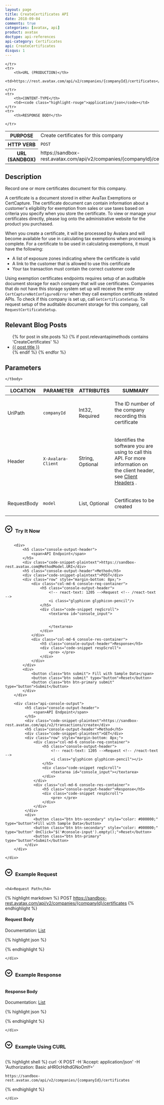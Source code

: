 ```yaml
---
layout: page
title: CreateCertificates API
date: 2018-09-04
comments: true
categories: [avatax, api]
product: avatax
doctype: api-references
api-category: Certificates
api: CreateCertificates
disqus: 1
---
```


<table class="styled-table">
    <tr>
        <th>PURPOSE</th>
        <td>Create certificates for this company</td>
    </tr>
    <tr>
        <th>HTTP VERB</th>
        <td><code class="highlight-rouge">POST</code></td>
    </tr>
    <tr>
        <th>URL (SANDBOX)</th>
        <td>https://sandbox-rest.avatax.com/api/v2/companies/{companyId}/certificates</td>

    </tr>
    <tr>
        <th>URL (PRODUCTION)</th>
        <td>https://rest.avatax.com/api/v2/companies/{companyId}/certificates</td>

    </tr>
    <tr>
        <th>CONTENT-TYPE</th>
        <td><code class="highlight-rouge">application/json</code></td>
    </tr>
    <tr>
        <th>RESPONSE BODY</th>
<td><a href="https://developer.avalara.com/api-reference/avatax/rest/v2/models/List<CertificateModel>">List<CertificateModel></a></td>

    </tr>
</table>

## Description

<p>Record one or more certificates document for this company.</p>
<p>A certificate is a document stored in either AvaTax Exemptions or CertCapture.  The certificate document
can contain information about a customer's eligibility for exemption from sales or use taxes based on
criteria you specify when you store the certificate.  To view or manage your certificates directly, please
log onto the administrative website for the product you purchased.</p>
<p>When you create a certificate, it will be processed by Avalara and will become available for use in
calculating tax exemptions when processing is complete.  For a certificate to be used in calculating exemptions,
it must have the following:</p>
<ul class="normal">
<li>A list of exposure zones indicating where the certificate is valid</li>
<li>A link to the customer that is allowed to use this certificate</li>
<li>Your tax transaction must contain the correct customer code</li>
</ul>
<p>Using exemption certificates endpoints requires setup of an auditable document storage for each company that will use certificates.
Companies that do not have this storage system set up will receive the error <code>CertCaptureNotConfiguredError</code> when they call exemption
certificate related APIs.  To check if this company is set up, call <code>GetCertificateSetup</code>.  To request setup of the auditable document
storage for this company, call <code>RequestCertificateSetup</code>.</p>



## Relevant Blog Posts

<ul class="normal">
{% for post in site.posts %}
   {% if post.relevantapimethods contains 'CreateCertificates' %}
       <li><a href="{{ post.url }}">{{ post.title }}</a></li>
   {% endif %}
{% endfor %}
</ul>

## Parameters

<table class="styled-table">
    <thead>
        <tr>
            <th>LOCATION</th>
            <th>PARAMETER</th>
            <th>ATTRIBUTES</th>
            <th>SUMMARY</th>
        </tr>
    </thead>
    <tbody>
<tr>
<td>UriPath</td>
<td><code class="highlight-rouge">companyId</code></td>
<td>Int32, Required</td>
<td><p>The ID number of the company recording this certificate</p>
</td>
</tr>
<tr>
<td>Header</td>
<td><code class="highlight-rouge">X-Avalara-Client</code></td>
<td>String, Optional</td>
<td><p>Identifies the software you are using to call this API.  For more information on the client header, see <a href="https://developer.avalara.com/avatax/client-headers/">Client Headers</a> .</p>
</td>
</tr>
<tr>
<td>RequestBody</td>
<td><code class="highlight-rouge">model</code></td>
<td>List<CertificateModel>, Optional</td>
<td><p>Certificates to be created</p>
</td>
</tr>

    </tbody>
</table>


<div>
    <div class="try-it-now-header" data-target="#try-it-now" data-toggle="collapse" OnClick="$('#try-it-now-icon').toggleClass('rotate');">
        <div class="documentation-expand-icon rotate" id="try-it-now-icon" style="display: inline-block; margin-right: 5px;">
            <svg id="Layer_1" version="1.1" viewBox="0 0 512 512" width="24px" x="0px" xml:space="preserve" y="0px" style="display: block; margin: auto;"><g transform="rotate(0 256 256)"><g><path d="M254.8,5.9c-139,0-252,113.1-252,252s113.1,252,252,252s252-113.1,252-252S393.8,5.9,254.8,5.9z M254.8,454 c-108.1,0-196-88-196-196s87.9-196,196-196s196,88,196,196S362.9,454,254.8,454z"></path><polygon points="254.8,269.4 172.5,187.1 132.9,226.7 254.8,348.6 376.8,226.7 337.2,187.1"></polygon></g></g></svg>
        </div>
        <h3 class="clickable" style="display: inline-block;">Try It Now</h3>
    </div>
    <div class="collapse" id="try-it-now">

        <div>
            <h5 class="console-output-header">
                <span>API Endpoint</span>
            </h5>
            <div class="code-snippet-plaintext">https://sandbox-rest.avatax.com@MethodModel.URI</div>
            <h5 class="console-output-header">Method</h5>
            <div class="code-snippet-plaintext">POST</div>
            <div class="row" style="margin-bottom: 8px;">
                <div class="col-md-6 console-req-container">
                    <h5 class="console-output-header">
                        <!-- react-text: 1205 -->Request <!-- /react-text -->
                        <i class="glyphicon glyphicon-pencil"/>
                    </h5>
                    <div class="code-snippet reqScroll">
                        <textarea id="console_input">


                        </textarea>
                    </div>
                </div>
                <div class="col-md-6 console-res-container">
                    <h5 class="console-output-header">Response</h5>
                    <div class="code-snippet respScroll">
                        <pre> </pre>
                    </div>
                </div>
            </div>
            <div>
                <button class="btn submit"> Fill with Sample Data</span>
                <button class="btn submit" type="button">Reset</button>
                <button class="btn btn-primary submit" type="button">Submit</button>
            </div>
        </div>

        <div class="api-console-output">
             <h5 class="console-output-header">
                 <span>API Endpoint</span>
             </h5>
             <div class="code-snippet-plaintext">https://sandbox-rest.avatax.com/api/v2/transactions/create</div>
             <h5 class="console-output-header">Method</h5>
             <div class="code-snippet-plaintext">GET</div>
             <div class="row" style="margin-bottom: 8px;">
                 <div class="col-md-6 console-req-container">
                     <h5 class="console-output-header">
                         <!-- react-text: 1205 -->Request <!-- /react-text -->
                         <i class="glyphicon glyphicon-pencil"></i>
                     </h5>
                     <div class="code-snippet reqScroll">
                         <textarea id="console_input"></textarea>
                     </div>
                 </div>
                 <div class="col-md-6 console-res-container">
                     <h5 class="console-output-header">Response</h5>
                     <div class="code-snippet respScroll">
                         <pre> </pre>
                     </div>
                 </div>
             </div>
             <div>
                 <button class="btn btn-secondary" style="color: #000000;" type="button">Fill with Sample Data</button>
                 <button class="btn btn-secondary" style="color: #000000;" type="button" OnClick="$('#console-input').empty();">Reset</button>
                 <button class="btn btn-primary" type="button">Submit</button>
             </div>
        </div>
        
    </div>
</div>

<div>
    <div class="try-it-now-header" data-target="#example-request" data-toggle="collapse" OnClick="$('#example-request-icon').toggleClass('rotate');">
        <div class="documentation-expand-icon rotate" id="example-request-icon" style="display: inline-block; margin-right: 5px;">
            <svg id="Layer_1" version="1.1" viewBox="0 0 512 512" width="24px" x="0px" xml:space="preserve" y="0px" style="display: block; margin: auto;"><g transform="rotate(0 256 256)"><g><path d="M254.8,5.9c-139,0-252,113.1-252,252s113.1,252,252,252s252-113.1,252-252S393.8,5.9,254.8,5.9z M254.8,454 c-108.1,0-196-88-196-196s87.9-196,196-196s196,88,196,196S362.9,454,254.8,454z"></path><polygon points="254.8,269.4 172.5,187.1 132.9,226.7 254.8,348.6 376.8,226.7 337.2,187.1"></polygon></g></g></svg>
        </div>
        <h3 class="clickable" style="display: inline-block;">Example Request</h3>
    </div>
    <div class="collapse" id="example-request">

    <h4>Request Path</h4>
    
{% highlight markdown %}
POST https://sandbox-rest.avatax.com/api/v2/companies/{companyId}/certificates
{% endhighlight %}
<h4>Request Body</h4>
<p>Documentation: <a href="https://developer.avalara.com/api-reference/avatax/rest/v2/models/List<CertificateModel>">List<CertificateModel></a></p>
{% highlight json %}

{% endhighlight %}


    </div>
</div>

<div>
    <div class="try-it-now-header" data-target="#example-response" data-toggle="collapse" OnClick="$('#example-response-icon').toggleClass('rotate');">
        <div class="documentation-expand-icon rotate" id="example-response-icon" style="display: inline-block; margin-right: 5px;">
            <svg id="Layer_1" version="1.1" viewBox="0 0 512 512" width="24px" x="0px" xml:space="preserve" y="0px" style="display: block; margin: auto;"><g transform="rotate(0 256 256)"><g><path d="M254.8,5.9c-139,0-252,113.1-252,252s113.1,252,252,252s252-113.1,252-252S393.8,5.9,254.8,5.9z M254.8,454 c-108.1,0-196-88-196-196s87.9-196,196-196s196,88,196,196S362.9,454,254.8,454z"></path><polygon points="254.8,269.4 172.5,187.1 132.9,226.7 254.8,348.6 376.8,226.7 337.2,187.1"></polygon></g></g></svg>
        </div>
        <h3 class="clickable" style="display: inline-block;">Example Response</h3>
    </div>
    <div class="collapse" id="example-response">
    <h4>Response Body</h4>
<p>Documentation: <a href="https://developer.avalara.com/api-reference/avatax/rest/v2/models/List<CertificateModel>">List<CertificateModel></a></p>


{% highlight json %}

{% endhighlight %}

    </div>
</div>

<div>
    <div class="try-it-now-header" data-target="#curl-example" data-toggle="collapse" OnClick="$('#curl-example-icon').toggleClass('rotate');">
        <div class="documentation-expand-icon rotate" id="curl-example-icon" style="display: inline-block; margin-right: 5px;">
            <svg id="Layer_1" version="1.1" viewBox="0 0 512 512" width="24px" x="0px" xml:space="preserve" y="0px" style="display: block; margin: auto;"><g transform="rotate(0 256 256)"><g><path d="M254.8,5.9c-139,0-252,113.1-252,252s113.1,252,252,252s252-113.1,252-252S393.8,5.9,254.8,5.9z M254.8,454 c-108.1,0-196-88-196-196s87.9-196,196-196s196,88,196,196S362.9,454,254.8,454z"></path><polygon points="254.8,269.4 172.5,187.1 132.9,226.7 254.8,348.6 376.8,226.7 337.2,187.1"></polygon></g></g></svg>
        </div>
        <h3 class="clickable" style="display: inline-block;">Example Using CURL</h3>
    </div>
    <div class="collapse" id="curl-example">

{% highlight shell %}
curl
    -X POST
    -H 'Accept: application/json'
    -H 'Authorization: Basic aHR0cHdhdGNoOmY='

    https://sandbox-rest.avatax.com/api/v2/companies/{companyId}/certificates

{% endhighlight %}

    </div>
</div>
